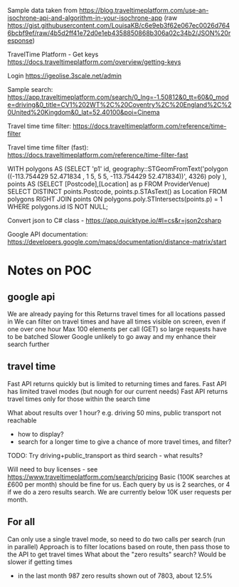 ﻿Sample data taken from https://blog.traveltimeplatform.com/use-an-isochrone-api-and-algorithm-in-your-isochrone-app (raw https://gist.githubusercontent.com/LouisaKB/c6e9eb3f62e067ec0026d7646bcbf9ef/raw/4b5d2ff41e72d0e1eb4358850868b306a02c34b2/JSON%20response)

TravelTime Platform - 
Get keys https://docs.traveltimeplatform.com/overview/getting-keys

Login https://igeolise.3scale.net/admin

Sample search:
 https://app.traveltimeplatform.com/search/0_lng=-1.50812&0_tt=60&0_mode=driving&0_title=CV1%202WT%2C%20Coventry%2C%20England%2C%20United%20Kingdom&0_lat=52.40100&poi=Cinema

Travel time time filter:
  https://docs.traveltimeplatform.com/reference/time-filter

Travel time time filter (fast):
  https://docs.traveltimeplatform.com/reference/time-filter-fast

WITH polygons
 AS (SELECT 'p1' id, 
            geography::STGeomFromText('polygon ((-113.754429 52.471834 , 1 5, 5 5, -113.754429 52.471834))', 4326) poly
),
 points
 AS (SELECT [Postcode],[Location] as p FROM ProviderVenue)
 SELECT DISTINCT 
        points.Postcode, 
        points.p.STAsText() as Location
 FROM polygons
      RIGHT JOIN points ON polygons.poly.STIntersects(points.p) = 1
 WHERE polygons.id IS NOT NULL;

Convert json to C# class - https://app.quicktype.io/#l=cs&r=json2csharp

Google API documentation: https://developers.google.com/maps/documentation/distance-matrix/start


# Notes on POC

## google api  

We are already paying for this
Returns travel times for all locations passed in
We can filter on travel times and have all times visible on screen, even if one over one hour
Max 100 elements per call (GET) so large requests have to be batched
Slower
Google unlikely to go away and my enhance their search further

## travel time

Fast API returns quickly but is limited to returning times and fares.
Fast API has limited travel modes (but nough for our current needs)
Fast API returns travel times only for those within the search time

What about results over 1 hour? e.g. driving 50 mins, public transport not reachable
 - how to display?
 - search for a longer time to give a chance of more travel times, and filter?

TODO: Try driving+public_transport as third search - what results?

Will need to buy licenses - see https://www.traveltimeplatform.com/search/pricing
Basic (100K searches at £600 per month) should be fine for us. Each query by us is 2 searches, or 4 if we do a zero results search. We are currently below 10K user requests per month.


## For all

Can only use a single travel mode, so need to do two calls per search (run in parallel)
Approach is to filter locations based on route, then pass those to the API to get travel times
What about the "zero results" search? Would be slower if getting times
 - in the last month 987 zero results shown out of 7803, about 12.5%

